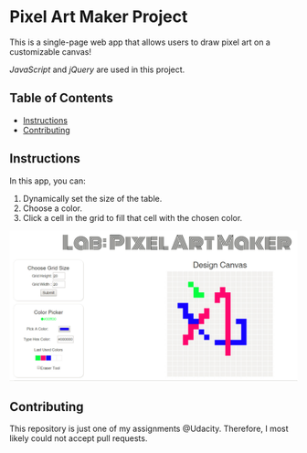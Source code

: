 # Pixel Art Maker Project

This is a single-page web app that allows users to draw pixel art on a customizable canvas!

_JavaScript_ and _jQuery_ are used in this project.

## Table of Contents

* [Instructions](#instructions)
* [Contributing](#contributing)

## Instructions

In this app, you can:

1. Dynamically set the size of the table.
2. Choose a color.
3. Click a cell in the grid to fill that cell with the chosen color.

![Image text](images/readme_pic.jpg)


## Contributing

This repository is just one of my assignments @Udacity. Therefore, I most likely could not accept pull requests.
